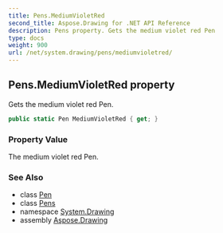 ```yaml
---
title: Pens.MediumVioletRed
second_title: Aspose.Drawing for .NET API Reference
description: Pens property. Gets the medium violet red Pen
type: docs
weight: 900
url: /net/system.drawing/pens/mediumvioletred/
---
```

## Pens.MediumVioletRed property

Gets the medium violet red Pen.

```csharp
public static Pen MediumVioletRed { get; }
```

### Property Value

The medium violet red Pen.

### See Also

* class [Pen](../../pen/)
* class [Pens](../)
* namespace [System.Drawing](../../pens/)
* assembly [Aspose.Drawing](../../../)


